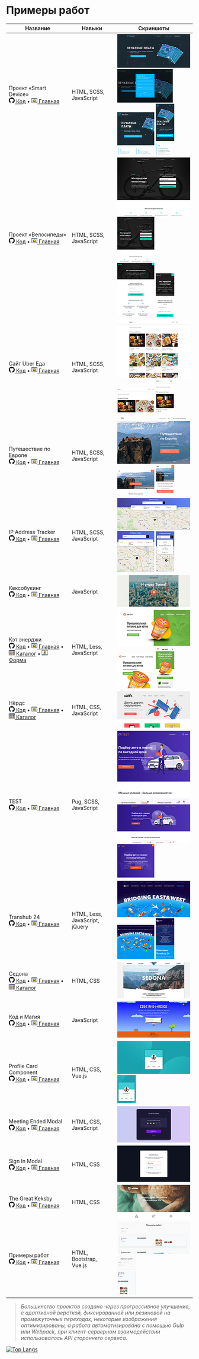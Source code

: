 # Примеры работ

Название | Навыки | Скриншоты
|--------|---------|---------|
|Проект «Smart Device»<br> [![Код](img/icons/github.png) Код](https://github.com/dmitry-ios/smart-device) • [![Главная](img/icons/homepage.png) Главная](https://dmitry-ios.github.io/smart-device/)|HTML, SCSS, JavaScript |<img src="img/thumbnails/smart-device-1920.png" width="200" height="91" alt="smart-device десктопный"> <img src="img/thumbnails/smart-device-form.png" width="150" height="91" alt="smart-device форма"> <img src="img/thumbnails/smart-device-770.png" width="100" height="114" alt="smart-device планшетный"> <img src="img/thumbnails/smart-device-320.png" width="50" height="137" alt="smart-device мобильный">|
|Проект «Велосипеды»<br> [![Код](img/icons/github.png) Код](https://github.com/dmitry-ios/bicycles) • [![Главная](img/icons/homepage.png) Главная](https://affectionate-newton-9cbfae.netlify.app/)|HTML, SCSS, JavaScript |<img src="img/thumbnails/bicycle-desktop.png" width="200" height="157" alt="bicycles десктопный"> <img src="img/thumbnails/bicycle-1024-desktop.png" width="100" height="121" alt="bicycles десктопный"> <img src="img/thumbnails/bicycle-tablet.png" width="100" height="147" alt="bicycles планшетный"> <img src="img/thumbnails/bicycle-mobile.png" width="50" height="119" alt="bicycles мобильный">|
|Сайт Uber Еда<br> [![Код](img/icons/github.png) Код](https://github.com/dmitry-ios/uber-eats) • [![Главная](img/icons/homepage.png) Главная](https://naughty-minsky-37325f.netlify.app/)|HTML, SCSS, JavaScript |<img src="img/thumbnails/uber-eats-desktop.png" width="200" height="155" alt="uber-eats десктопный"> <img src="img/thumbnails/uber-eats-tablet.png" width="100" height="67" alt="uber-eats планшетный"> <img src="img/thumbnails/uber-eats-mobile.png" width="50" height="90" alt="uber-eats мобильный">|
|Путешествие по Европе<br> [![Код](img/icons/github.png) Код](https://github.com/dmitry-ios/euro-trip) • [![Главная](img/icons/homepage.png) Главная](https://focused-mcclintock-729c5f.netlify.app/)|HTML, SCSS, JavaScript |<img src="img/thumbnails/euro-trip-desktop.png" width="200" height="131" alt="euro-trip десктопный"> <img src="img/thumbnails/euro-trip-tablet.png" width="100" height="67" alt="euro-trip планшетный"> <img src="img/thumbnails/euro-trip-mobile.png" width="50" height="80" alt="euro-trip мобильный">|
|IP Address Tracker<br> [![Код](img/icons/github.png) Код](https://github.com/dmitry-ios/IP-Address-Tracker) • [![Главная](img/icons/homepage.png) Главная](https://musing-newton-2daf03.netlify.app/)|HTML, SCSS, JavaScript|<img src="img/thumbnails/ip-address-tracker-desktop.png" width="200" height="86" alt="ip-address-tracker десктопный"> <img src="img/thumbnails/ip-address-tracker-tablet.png" width="100" height="111" alt="ip-address-tracker планшетный"> <img src="img/thumbnails/ip-address-tracker-mobile.png" width="50" height="110" alt="ip-address-tracker мобильный">|
|Кексобукинг<br> [![Код](img/icons/github.png) Код](https://github.com/dmitry-ios/1483875-keksobooking-21) • [![Главная](img/icons/homepage.png) Главная](https://compassionate-austin-7a0844.netlify.app/)|JavaScript|<img src="img/thumbnails/keksobooking-desktop.png" width="200" height="86" alt="keksobooking десктопный">|
|Кэт энерджи <br>[![Код](img/icons/github.png) Код](https://github.com/dmitry-ios/1483875-cat-energy-20) • [![Главная](img/icons/homepage.png) Главная](https://nifty-agnesi-d1bbc6.netlify.app/) • [![Каталог](img/icons/catalog.png) Каталог](https://nifty-agnesi-d1bbc6.netlify.app/catalog.html) • [![Форма](img/icons/details.png) Форма](https://nifty-agnesi-d1bbc6.netlify.app/form.html)|HTML, Less, JavaScript|<img src="img/thumbnails/cat-energy-desktop.png" width="200" height="98" alt="cat-energy десктопный"> <img src="img/thumbnails/cat-energy-tablet.png" width="100" height="92" alt="cat-energy планшетный"> <img src="img/thumbnails/cat-energy-mobile.png" width="50" height="110" alt="cat-energy мобильный">|
|Нёрдс <br>[![Код](img/icons/github.png) Код](https://github.com/dmitry-ios/1483875-nerds-28) • [![Главная](img/icons/homepage.png) Главная](https://boring-jennings-6c9769.netlify.app/) • [![Каталог](img/icons/catalog.png) Каталог](https://boring-jennings-6c9769.netlify.app/catalog.html)|HTML, CSS, JavaScript|<img src="img/thumbnails/nerds-desktop.png" width="200" height="98" alt="nerds десктопный">|
|TEST<br> [![Код](img/icons/github.png) Код](https://github.com/dmitry-ios/custom-test-mediaworks) • [![Главная](img/icons/homepage.png) Главная](https://jolly-wing-dbb8ca.netlify.app/)|Pug, SCSS, JavaScript|<img src="img/thumbnails/test-1024-desktop.png" width="200" height="195" alt="TEST десктопный 1024"> <img src="img/thumbnails/test-desktop.png" width="200" height="104" alt="TEST десктопный"> <img src="img/thumbnails/test-tablet.png" width="100" height="91" alt="TEST планшетный">|
|Transhub 24<br> [![Код](img/icons/github.png) Код](https://github.com/dmitry-ios/Transhub24) • [![Главная](img/icons/homepage.png) Главная](https://compassionate-lumiere-28ffc2.netlify.app/)|HTML, Less, JavaScript, jQuery|<img src="img/thumbnails/transhub-24-desktop.png" width="200" height="98" alt="transhub-24 десктопный"> <img src="img/thumbnails/transhub-24-tablet.png" width="100" height="92" alt="transhub-24 планшетный"> <img src="img/thumbnails/transhub-24-mobile.png" width="50" height="110" alt="transhub-24 мобильный">|
|Седона <br>[![Код](img/icons/github.png) Код](https://github.com/dmitry-ios/sedona) • [![Главная](img/icons/homepage.png) Главная](https://inspiring-mahavira-ed0a4e.netlify.app/) • [![Каталог](img/icons/catalog.png) Каталог](https://inspiring-mahavira-ed0a4e.netlify.app/catalog.html)|HTML, CSS|<img src="img/thumbnails/sedona-desktop.png" width="200" height="98" alt="sedona десктопный">|
|Код и Магия<br> [![Код](img/icons/github.png) Код](https://github.com/dmitry-ios/1483875-code-and-magick-21) • [![Главная](img/icons/homepage.png) Главная](https://clever-wozniak-bbc709.netlify.app/)|JavaScript|<img src="img/thumbnails/code-and-magick-desktop.png" width="200" height="98" alt="code-and-magick десктопный">|
|Profile Card Component<br> [![Код](img/icons/github.png) Код](https://github.com/dmitry-ios/profile-card) • [![Главная](img/icons/homepage.png) Главная](https://jovial-ptolemy-0fcd6c.netlify.app/)|HTML, CSS, Vue.js|<img src="img/thumbnails/profile-card-desktop.png" width="200" height="89" alt="profile-card десктопный"> <img src="img/thumbnails/profile-card-mobile.png" width="50" height="76" alt="profile-card мобильный">|
|Meeting Ended Modal<br> [![Код](img/icons/github.png) Код](https://github.com/dmitry-ios/template-example/tree/master/MeetingEndedModal) • [![Главная](img/icons/homepage.png) Главная](https://jovial-curran-1fdece.netlify.app/)|HTML, CSS, JavaScript|<img src="img/thumbnails/meeting-ended-modal-desktop.png" width="200" height="98" alt="meeting-ended-modal десктопный">|
|Sign In Modal<br> [![Код](img/icons/github.png) Код](https://github.com/dmitry-ios/template-example/tree/master/SignIn) • [![Главная](img/icons/homepage.png) Главная](https://focused-khorana-6c2795.netlify.app/)|HTML, CSS|<img src="img/thumbnails/sign-in-modal-desktop.png" width="200" height="98" alt="sign-in-modal десктопный">|
|The Great Keksby<br> [![Код](img/icons/github.png) Код](https://github.com/dmitry-ios/the-great-keksby) • [![Главная](img/icons/homepage.png) Главная](https://sleepy-ramanujan-ebf175.netlify.app/)|HTML, CSS|<img src="img/thumbnails/great-keksby-desktop.png" width="200" height="89" alt="great-keksby десктопный">|
|Примеры работ<br> [![Код](img/icons/github.png) Код](https://github.com/dmitry-ios/dmitry-ios.github.io) • [![Главная](img/icons/homepage.png) Главная](https://dmitry-ios.github.io/)|HTML, Bootstrap, Vue.js|<img src="img/thumbnails/primer-desktop.png" width="200" height="88" alt="primer десктопный"> <img src="img/thumbnails/primer-mobile.png" width="50" height="109" alt="primer мобильный">|

>*Большинство проектов создано через прогрессивное улучшение, с адаптивной версткой, фиксированной или резиновой на промежуточных переходах, некоторые изображения оптимизированы, а работа автоматизирована с помощью Gulp или Webpack, при клиент-серверном взаимодействии использовалось API стороннего сервиса.*

[![Top Langs](https://github-readme-stats.vercel.app/api/top-langs/?username=dmitry-ios&layout=compact)](https://github.com/anuraghazra/github-readme-stats)
